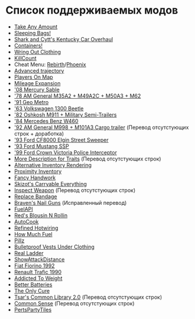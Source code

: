 # Список поддерживаемых модов

* [Take Any Amount](https://steamcommunity.com/sharedfiles/filedetails/?id=2985394645)
* [Sleeping Bags!](https://steamcommunity.com/sharedfiles/filedetails/?id=2714848168)
* [Shark and Cytt's Kentucky Car Overhaul](https://steamcommunity.com/sharedfiles/filedetails/?id=2807356025)
* [Containers!](https://steamcommunity.com/sharedfiles/filedetails/?id=2625625421)
* [Wring Out Clothing](https://steamcommunity.com/sharedfiles/filedetails/?id=2696083206)
* [KillCount](https://steamcommunity.com/sharedfiles/filedetails/?id=2553809727)
* Cheat Menu: [Rebirth](https://steamcommunity.com/sharedfiles/filedetails/?id=2732834772)/[Phoenix](https://steamcommunity.com/sharedfiles/filedetails/?id=2961381639)
* [Advanced trajectory](https://steamcommunity.com/sharedfiles/filedetails/?id=2895102994)
* [Players On Map](https://steamcommunity.com/sharedfiles/filedetails/?id=2879960936)
* [Mileage Expansion](https://steamcommunity.com/sharedfiles/filedetails/?id=2980294462)
* ['08 Mercury Sable](https://steamcommunity.com/sharedfiles/filedetails/?id=2834352171)
* ['78 AM General M35A2 + M49A2C + M50A3 + M62](https://steamcommunity.com/sharedfiles/filedetails/?id=2799152995)
* ['91 Geo Metro](https://steamcommunity.com/sharedfiles/filedetails/?id=3008795514)
* ['63 Volkswagen 1300 Beetle](https://steamcommunity.com/sharedfiles/filedetails/?id=3005903549)
* ['82 Oshkosh M911 + Military Semi-Trailers](https://steamcommunity.com/sharedfiles/filedetails/?id=2618213077)
* ['84 Mercedes Benz W460](https://steamcommunity.com/sharedfiles/filedetails/?id=2805630347)
* ['92 AM General M998 + M101A3 Cargo trailer](https://steamcommunity.com/sharedfiles/filedetails/?id=2642541073) (Перевод отсутстующих строк + доработка)
* ['93 Ford CF8000 Elgin Street Sweeper](https://steamcommunity.com/sharedfiles/filedetails/?id=2969343830)
* ['93 Ford Mustang SSP](https://steamcommunity.com/sharedfiles/filedetails/?id=3001592312)
* ['99 Ford Crown Victoria Police Interceptor](https://steamcommunity.com/sharedfiles/filedetails/?id=2971246021)
* [More Description for Traits](https://steamcommunity.com/sharedfiles/filedetails/?id=2685168362) (Перевод отсутстующих строк)
* [Alternative Inventory Rendering](https://steamcommunity.com/sharedfiles/filedetails/?id=2809595776)
* [Proximity Inventory](https://steamcommunity.com/sharedfiles/filedetails/?id=2847184718)
* [Fancy Handwork](https://steamcommunity.com/sharedfiles/filedetails/?id=2904920097)
* [Skizot's Carryable Everything](https://steamcommunity.com/sharedfiles/filedetails/?id=2921029369)
* [Inspect Weapon](https://steamcommunity.com/sharedfiles/filedetails/?id=2948824747) (Перевод отсутстующих строк)
* [Replace Bandage](https://steamcommunity.com/sharedfiles/filedetails/?id=2944344655)
* [Braven's Nail Guns](https://steamcommunity.com/sharedfiles/filedetails/?id=2979518517) (Исправленный перевод)
* [FuelAPI](https://steamcommunity.com/sharedfiles/filedetails/?id=2688538916)
* [Red's Blousin N Rollin](https://steamcommunity.com/sharedfiles/filedetails/?id=2524979277)
* [AutoCook](https://steamcommunity.com/sharedfiles/filedetails/?id=2640569820)
* [Refined Hotwiring](https://steamcommunity.com/sharedfiles/filedetails/?id=2687515849)
* [How Much Fuel](https://steamcommunity.com/sharedfiles/filedetails/?id=2553593324)
* [Pillz](https://steamcommunity.com/sharedfiles/filedetails/?id=3019317764)
* [Bulletproof Vests Under Clothing](https://steamcommunity.com/sharedfiles/filedetails/?id=2989423869)
* [Real Ladder](https://steamcommunity.com/sharedfiles/filedetails/?id=2862018814)
* [ShowAttackDistance](https://steamcommunity.com/sharedfiles/filedetails/?id=2877637197)
* [Fiat Fiorino 1992](https://steamcommunity.com/sharedfiles/filedetails/?id=2989871420)
* [Renault Trafic 1990](https://steamcommunity.com/sharedfiles/filedetails/?id=3006496838)
* [Addicted To Weight](https://steamcommunity.com/sharedfiles/filedetails/?id=2604943386)
* [Better Batteries](https://steamcommunity.com/sharedfiles/filedetails/?id=2856174410)
* [The Only Cure](https://steamcommunity.com/sharedfiles/filedetails/?id=2703664356)
* [Tsar's Common Library 2.0](https://steamcommunity.com/sharedfiles/filedetails/?id=2392709985) (Перевод отсутстующих строк)
* [Common Sense](https://steamcommunity.com/sharedfiles/filedetails/?id=2875848298) (Перевод отсутстующих строк)
* [PertsPartyTiles](https://steamcommunity.com/sharedfiles/filedetails/?id=2837923608)
